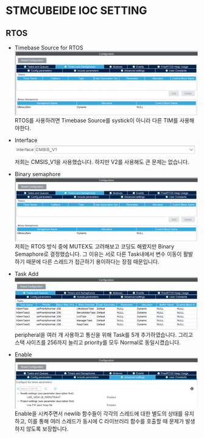 # STMCUBEIDE IOC SETTING

## RTOS

* Timebase Source for RTOS
![timebase](./imgs/binary_semaphore.png)
RTOS를 사용하려면 Timebase Source를 systick이 아니라 다른 TIM를 사용해야한다.


* Interface
![Interface](./imgs/v1_use.png)
 저희는 CMSIS_V1을 사용했습니다. 하지만 V2를 사용해도 큰 문제는 없습니다.


* Binary semaphore
![Binary semaphore](./imgs/binary_semaphore.png)
저희는 RTOS 방식 중에 MUTEX도 고려해보고 코딩도 해봤지만 Binary Semaphore로 결정했습니다.
그 이유는 서로 다른 Task내에서 변수 이동이 활발하기 때문에 다른 스레드가 접근하기 용이하다는 장점 때문입니다.


* Task Add
![Task](./imgs/Task_semaphore.png)
peripheral을 여러 개 사용하고 통신을 위해 Task를 5개 추가하였습니다. 그리고 스택 사이즈를 256까지 늘리고 priority를 모두 Normal로 동일시켰습니다.


* Enable
![Library Enable](./imgs/enable_set.png)
Enable을 시켜주면서 newlib 함수들이 각각의 스레드에 대한 별도의 상태를 유지하고, 이를 통해 여러 스레드가 동시에 C 라이브러리 함수를 호출할 때 문제가 발생하지 않도록 보장합니다.